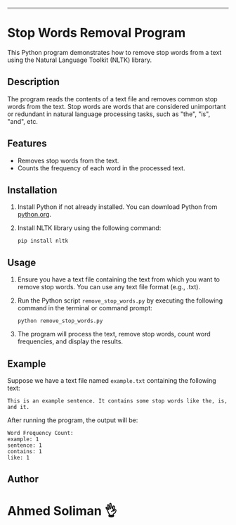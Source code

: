 ---
# Stop Words Removal Program

This Python program demonstrates how to remove stop words from a text using the Natural Language Toolkit (NLTK) library.

## Description

The program reads the contents of a text file and removes common stop words from the text. Stop words are words that are considered unimportant or redundant in natural language processing tasks, such as "the", "is", "and", etc.

## Features

- Removes stop words from the text.
- Counts the frequency of each word in the processed text.

## Installation

1. Install Python if not already installed. You can download Python from [python.org](https://www.python.org/).

2. Install NLTK library using the following command:
   ```
   pip install nltk
   ```

## Usage

1. Ensure you have a text file containing the text from which you want to remove stop words. You can use any text file format (e.g., .txt).

2. Run the Python script `remove_stop_words.py` by executing the following command in the terminal or command prompt:
   ```
   python remove_stop_words.py
   ```



3. The program will process the text, remove stop words, count word frequencies, and display the results.

## Example

Suppose we have a text file named `example.txt` containing the following text:
```
This is an example sentence. It contains some stop words like the, is, and it.
```

After running the program, the output will be:
```
Word Frequency Count:
example: 1
sentence: 1
contains: 1
like: 1
```

## Author

# Ahmed Soliman 👌

